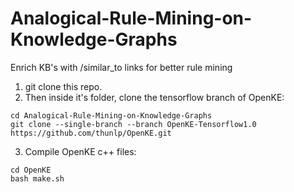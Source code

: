 # Analogical-Rule-Mining-on-Knowledge-Graphs
Enrich KB's with /similar_to links for better rule mining

1. git clone this repo.
2. Then inside it's folder, clone the tensorflow branch of OpenKE:

```shell
cd Analogical-Rule-Mining-on-Knowledge-Graphs   
git clone --single-branch --branch OpenKE-Tensorflow1.0 https://github.com/thunlp/OpenKE.git
```

3. Compile OpenKE c++ files:  
```shell
cd OpenKE  
bash make.sh
```


